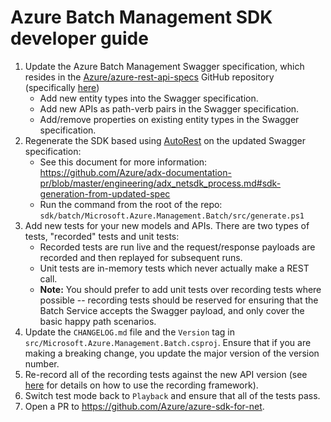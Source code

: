# Azure Batch Management SDK developer guide

1. Update the Azure Batch Management Swagger specification, which resides in the [Azure/azure-rest-api-specs](https://github.com/Azure/azure-rest-api-specs) GitHub repository (specifically [here](https://github.com/Azure/azure-rest-api-specs/tree/master/specification/batch/resource-manager))
    * Add new entity types into the Swagger specification.
    * Add new APIs as path-verb pairs in the Swagger specification.
    * Add/remove properties on existing entity types in the Swagger specification.
2. Regenerate the SDK based using [AutoRest](https://github.com/Azure/autorest) on the updated Swagger specification:
    * See this document for more information: https://github.com/Azure/adx-documentation-pr/blob/master/engineering/adx_netsdk_process.md#sdk-generation-from-updated-spec
    * Run the command from the root of the repo: `sdk/batch/Microsoft.Azure.Management.Batch/src/generate.ps1` 
3. Add new tests for your new models and APIs. There are two types of tests, "recorded" tests and unit tests:
    * Recorded tests are run live and the request/response payloads are recorded and then replayed for subsequent runs.
    * Unit tests are in-memory tests which never actually make a REST call.
    * **Note:** You should prefer to add unit tests over recording tests where possible -- recording tests should be reserved for ensuring that the Batch Service accepts the Swagger payload, and only cover the basic happy path scenarios.
4. Update the `CHANGELOG.md` file and the `Version` tag in `src/Microsoft.Azure.Management.Batch.csproj`. Ensure that if you are making a breaking change, you update the major version of the version number.
5. Re-record all of the recording tests against the new API version (see [here](https://github.com/Azure/azure-sdk-for-net/blob/main/doc/dev/Using-Azure-TestFramework.md) for details on how to use the recording framework).
6. Switch test mode back to `Playback` and ensure that all of the tests pass.
7. Open a PR to https://github.com/Azure/azure-sdk-for-net.
